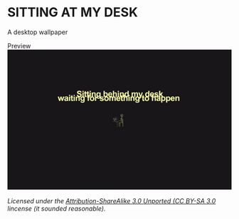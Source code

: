 # SITTING AT MY DESK

A desktop wallpaper

Preview
<a href="https://github.com/in5ikt/ps-sitting-behind-my-desk/tree/master/static/">
  <img src="https://github.com/in5ikt/ps-sitting-behind-my-desk/raw/master/static/sitting-at-my-desk-600.png" />
</a>

*Licensed under the [Attribution-ShareAlike 3.0 Unported (CC BY-SA 3.0](http://creativecommons.org/licenses/by-sa/3.0/) lincense (it sounded reasonable).*